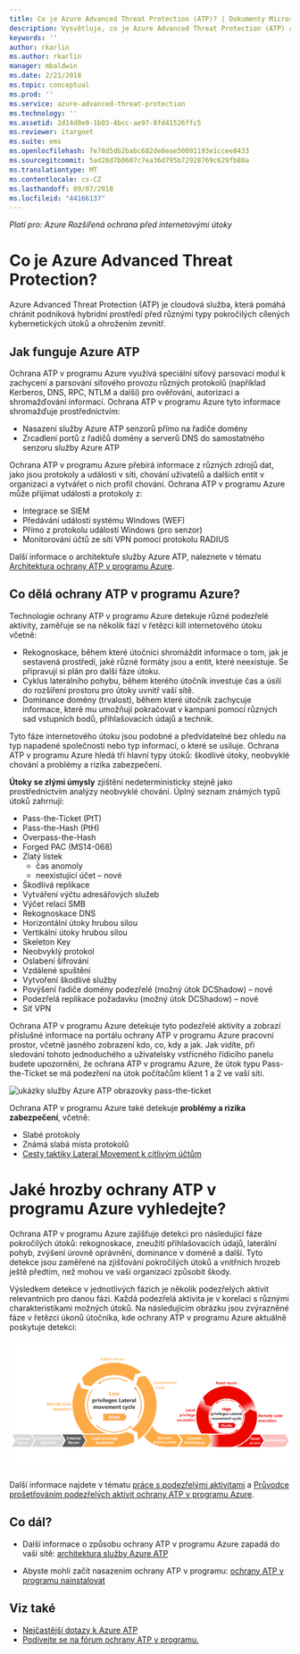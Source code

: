 ```yaml
---
title: Co je Azure Advanced Threat Protection (ATP)? | Dokumenty Microsoft
description: Vysvětluje, co je Azure Advanced Threat Protection (ATP) a jaké druhy podezřelých aktivit může zjistit
keywords: ''
author: rkarlin
ms.author: rkarlin
manager: mbaldwin
ms.date: 2/21/2018
ms.topic: conceptual
ms.prod: ''
ms.service: azure-advanced-threat-protection
ms.technology: ''
ms.assetid: 2d14d0e9-1b03-4bcc-ae97-8fd41526ffc5
ms.reviewer: itargoet
ms.suite: ems
ms.openlocfilehash: 7e78d5db2babc682de8eae50091193e1ccee8433
ms.sourcegitcommit: 5ad28d7b0607c7ea36d795b72928769c629fb80a
ms.translationtype: MT
ms.contentlocale: cs-CZ
ms.lasthandoff: 09/07/2018
ms.locfileid: "44166137"
---
```

*Platí pro: Azure Rozšířená ochrana před internetovými útoky*


# <a name="what-is-azure-advanced-threat-protection"></a>Co je Azure Advanced Threat Protection?
Azure Advanced Threat Protection (ATP) je cloudová služba, která pomáhá chránit podniková hybridní prostředí před různými typy pokročilých cílených kybernetických útoků a ohrožením zevnitř.

## <a name="how-azure-atp-works"></a>Jak funguje Azure ATP

Ochrana ATP v programu Azure využívá speciální síťový parsovací modul k zachycení a parsování síťového provozu různých protokolů (například Kerberos, DNS, RPC, NTLM a další) pro ověřování, autorizaci a shromažďování informací. Ochrana ATP v programu Azure tyto informace shromažďuje prostřednictvím:

-   Nasazení služby Azure ATP senzorů přímo na řadiče domény
-   Zrcadlení portů z řadičů domény a serverů DNS do samostatného senzoru služby Azure ATP

Ochrana ATP v programu Azure přebírá informace z různých zdrojů dat, jako jsou protokoly a události v síti, chování uživatelů a dalších entit v organizaci a vytvářet o nich profil chování.
Ochrana ATP v programu Azure může přijímat události a protokoly z:

-   Integrace se SIEM
-   Předávání událostí systému Windows (WEF)
-   Přímo z protokolu událostí Windows (pro senzor)
-   Monitorování účtů ze sítí VPN pomocí protokolu RADIUS


Další informace o architektuře služby Azure ATP, naleznete v tématu [Architektura ochrany ATP v programu Azure](atp-architecture.md).

## <a name="what-does-azure-atp-do"></a>Co dělá ochrany ATP v programu Azure?

Technologie ochrany ATP v programu Azure detekuje různé podezřelé aktivity, zaměřuje se na několik fází v řetězci kill internetového útoku včetně:

-   Rekognoskace, během které útočníci shromáždit informace o tom, jak je sestavená prostředí, jaké různé formáty jsou a entit, které neexistuje. Se připravují si plán pro další fáze útoku.
-   Cyklus laterálního pohybu, během kterého útočník investuje čas a úsilí do rozšíření prostoru pro útoky uvnitř vaší sítě.
-   Dominance domény (trvalost), během které útočník zachycuje informace, které mu umožňují pokračovat v kampani pomocí různých sad vstupních bodů, přihlašovacích údajů a technik. 

Tyto fáze internetového útoku jsou podobné a předvídatelné bez ohledu na typ napadené společnosti nebo typ informací, o které se usiluje.
Ochrana ATP v programu Azure hledá tří hlavní typy útoků: škodlivé útoky, neobvyklé chování a problémy a rizika zabezpečení.

**Útoky se zlými úmysly** zjištění nedeterministicky stejně jako prostřednictvím analýzy neobvyklé chování. Úplný seznam známých typů útoků zahrnují:

-   Pass-the-Ticket (PtT)
-   Pass-the-Hash (PtH)
-   Overpass-the-Hash
-   Forged PAC (MS14-068)
-   Zlatý lístek
    -   čas anomoly
    -   neexistující účet – nové
-   Škodlivá replikace
-   Vytváření výčtu adresářových služeb
-   Výčet relací SMB
-   Rekognoskace DNS
-   Horizontální útoky hrubou silou 
-   Vertikální útoky hrubou silou
-   Skeleton Key
-   Neobvyklý protokol
-   Oslabení šifrování
-   Vzdálené spuštění
-   Vytvoření škodlivé služby
-   Povýšení řadiče domény podezřelé (možný útok DCShadow) – nové
-   Podezřelá replikace požadavku (možný útok DCShadow) – nové
-   Síť VPN 


Ochrana ATP v programu Azure detekuje tyto podezřelé aktivity a zobrazí příslušné informace na portálu ochrany ATP v programu Azure pracovní prostor, včetně jasného zobrazení kdo, co, kdy a jak. Jak vidíte, při sledování tohoto jednoduchého a uživatelsky vstřícného řídicího panelu budete upozorněni, že ochrana ATP v programu Azure, že útok typu Pass-the-Ticket se má podezření na útok počítačům klient 1 a 2 ve vaší síti.

 ![ukázky služby Azure ATP obrazovky pass-the-ticket](media/pass-the-ticket-sa.png)


Ochrana ATP v programu Azure také detekuje **problémy a rizika zabezpečení**, včetně:

-   Slabé protokoly
-   Známá slabá místa protokolů
-   [Cesty taktiky Lateral Movement k citlivým účtům](use-case-lateral-movement-path.md)

# <a name="what-threats-does-azure-atp-look-for"></a>Jaké hrozby ochrany ATP v programu Azure vyhledejte?

Ochrana ATP v programu Azure zajišťuje detekci pro následující fáze pokročilých útoků: rekognoskace, zneužití přihlašovacích údajů, laterální pohyb, zvýšení úrovně oprávnění, dominance v doméně a další. Tyto detekce jsou zaměřené na zjišťování pokročilých útoků a vnitřních hrozeb ještě předtím, než mohou ve vaší organizaci způsobit škody.

Výsledkem detekce v jednotlivých fázích je několik podezřelých aktivit relevantních pro danou fázi. Každá podezřelá aktivita je v korelaci s různými charakteristikami možných útoků.
Na následujícím obrázku jsou zvýrazněné fáze v řetězci úkonů útočníka, kde ochrany ATP v programu Azure aktuálně poskytuje detekci:

![Ochrana ATP v programu Azure zaměřit se na postranní aktivity v řetězci úkonů útočníka](media/attack-kill-chain-small.jpg)


Další informace najdete v tématu [práce s podezřelými aktivitami](working-with-suspicious-activities.md) a [Průvodce prošetřováním podezřelých aktivit ochrany ATP v programu Azure](suspicious-activity-guide.md).

## <a name="whats-next"></a>Co dál?

-   Další informace o způsobu ochrany ATP v programu Azure zapadá do vaší sítě: [architektura služby Azure ATP](atp-architecture.md)

-   Abyste mohli začít nasazením ochrany ATP v programu: [ochrany ATP v programu nainstalovat](install-atp-step1.md)


## <a name="see-also"></a>Viz také
- [Nejčastější dotazy k Azure ATP](atp-technical-faq.md)
- [Podívejte se na fórum ochrany ATP v programu.](https://aka.ms/azureatpcommunity)